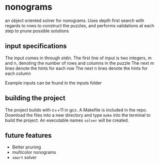 # nonograms

an object oriented solver for nonograms. Uses depth first search with regards to rows to construct the puzzles, and performs validations at each step to prune possible solutions

## input specifications

The input comes in through stdin.
The first line of input is two integers, m and n, denoting the number of rows and columns in the puzzle
The next m lines denote the hints for each row
The next n lines denote the hints for each column

Example inputs can be found in the inputs folder

## building the project
The project builds with c++11 in gcc. A Makefile is included in the repo. Download the files into a new directory and type `make` into the terminal to build the project. An executable names `solver` will be created.

## future features
* Better pruning
* multicolor nonograms
* `smart` solver
